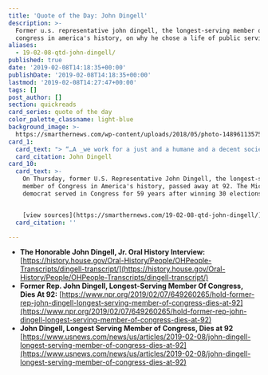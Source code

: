 ```yaml
---
title: 'Quote of the Day: John Dingell'
description: >-
  Former u.s. representative john dingell, the longest-serving member of
  congress in america's history, on why he chose a life of public service.
aliases:
  - 19-02-08-qtd-john-dingell/
published: true
date: '2019-02-08T14:18:35+00:00'
publishDate: '2019-02-08T14:18:35+00:00'
lastmod: '2019-02-08T14:27:47+00:00'
tags: []
post_author: []
section: quickreads
card_series: quote of the day
color_palette_classname: light-blue
background_image: >-
  https://smarthernews.com/wp-content/uploads/2018/05/photo-1489611357534-759b63bb5ecb.jpg
card_1:
  card_text: "> “…A _we work for a just and a humane and a decent society, where everybody has a chance to amount to something. And where we don’t give handouts, but we give hands-up, so that people can grow._“\n\nJohn Dingell"
  card_citation: John Dingell
card_10:
  card_text: >-
    On Thursday, former U.S. Representative John Dingell, the longest-serving
    member of Congress in America's history, passed away at 92. The Michigan
    democrat served in Congress for 59 years after winning 30 elections.


    [view sources](https://smarthernews.com/19-02-08-qtd-john-dingell/)
  card_citation: ''

---
```

*   **The Honorable John Dingell, Jr. Oral History Interview:**  
    [https://history.house.gov/Oral-History/People/OHPeople-Transcripts/dingell-transcript/](https://history.house.gov/Oral-History/People/OHPeople-Transcripts/dingell-transcript/)
*   **Former Rep. John Dingell, Longest-Serving Member Of Congress, Dies At 92:** [https://www.npr.org/2019/02/07/649260265/hold-former-rep-john-dingell-longest-serving-member-of-congress-dies-at-92](https://www.npr.org/2019/02/07/649260265/hold-former-rep-john-dingell-longest-serving-member-of-congress-dies-at-92)
*   **John Dingell, Longest Serving Member of Congress, Dies at 92**  
    [https://www.usnews.com/news/us/articles/2019-02-08/john-dingell-longest-serving-member-of-congress-dies-at-92](https://www.usnews.com/news/us/articles/2019-02-08/john-dingell-longest-serving-member-of-congress-dies-at-92)